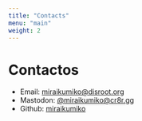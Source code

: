 ```yaml
---
title: "Contacts"
menu: "main"
weight: 2
---
```


# Contactos

* Email: [miraikumiko@disroot.org](mailto:miraikumiko@disroot.org)
* Mastodon: [@miraikumiko@cr8r.gg](https://cr8r.gg/@miraikumiko)
* Github: [miraikumiko](https://github.com/miraikumiko)
